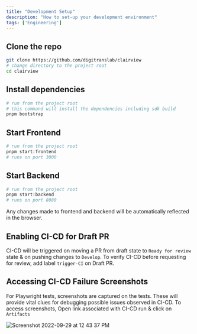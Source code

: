 ```yaml
---
title: "Development Setup"
description: "How to set-up your development environment"
tags: ['Engineering']
---
```


## Clone the repo

```bash
git clone https://github.com/digitranslab/clairview
# change directory to the project root
cd clairview
```

## Install dependencies

```bash
# run from the project root
# this command will install the dependencies including sdk build
pnpm bootstrap
```

## Start Frontend

```bash
# run from the project root
pnpm start:frontend
# runs on port 3000
```

## Start Backend

```bash
# run from the project root
pnpm start:backend
# runs on port 8080
```

Any changes made to frontend and backend will be automatically reflected in the browser.

## Enabling CI-CD for Draft PR

CI-CD will be triggered on moving a PR from draft state to `Ready for review` state & on pushing changes to `Develop`. To verify CI-CD before requesting for review, add label `trigger-CI` on Draft PR. 

## Accessing CI-CD Failure Screenshots

For Playwright tests, screenshots are captured on the tests. These will provide vital clues for debugging possible issues observed in CI-CD. To access screenshots, Open link associated with CI-CD run & click on `Artifacts`
  
![Screenshot 2022-09-29 at 12 43 37 PM](https://user-images.githubusercontent.com/86527202/192965070-dc04b952-70fb-4197-b4bd-ca7eda066e60.png)



